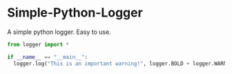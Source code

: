 # Simple-Python-Logger
A simple python logger. Easy to use.

```Python
from logger import *

if __name__ == "__main__":
  logger.log("This is an important warning!", logger.BOLD + logger.WARNING);
```
